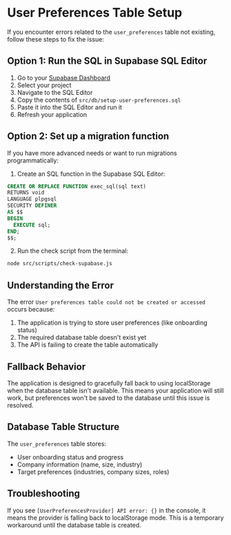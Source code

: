 # User Preferences Table Setup

If you encounter errors related to the `user_preferences` table not existing, follow these steps to fix the issue:

## Option 1: Run the SQL in Supabase SQL Editor

1. Go to your [Supabase Dashboard](https://app.supabase.com/)
2. Select your project
3. Navigate to the SQL Editor 
4. Copy the contents of `src/db/setup-user-preferences.sql`
5. Paste it into the SQL Editor and run it
6. Refresh your application

## Option 2: Set up a migration function

If you have more advanced needs or want to run migrations programmatically:

1. Create an SQL function in the Supabase SQL Editor:

```sql
CREATE OR REPLACE FUNCTION exec_sql(sql text)
RETURNS void
LANGUAGE plpgsql
SECURITY DEFINER
AS $$
BEGIN
  EXECUTE sql;
END;
$$;
```

2. Run the check script from the terminal:

```bash
node src/scripts/check-supabase.js
```

## Understanding the Error

The error `User preferences table could not be created or accessed` occurs because:

1. The application is trying to store user preferences (like onboarding status)
2. The required database table doesn't exist yet
3. The API is failing to create the table automatically

## Fallback Behavior

The application is designed to gracefully fall back to using localStorage when the database table isn't available. This means your application will still work, but preferences won't be saved to the database until this issue is resolved.

## Database Table Structure

The `user_preferences` table stores:

- User onboarding status and progress
- Company information (name, size, industry)
- Target preferences (industries, company sizes, roles)

## Troubleshooting

If you see `[UserPreferencesProvider] API error: {}` in the console, it means the provider is falling back to localStorage mode. This is a temporary workaround until the database table is created. 